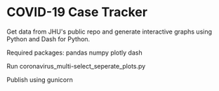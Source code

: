 # COVID-19 Case Tracker

Get data from JHU's public repo and generate interactive graphs using Python and Dash for Python.

Required packages:
pandas
numpy
plotly
dash

Run coronavirus_multi-select_seperate_plots.py

Publish using gunicorn
